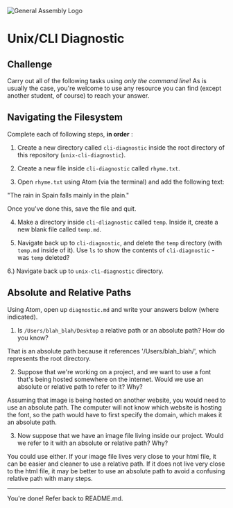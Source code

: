 ![General Assembly Logo](http://i.imgur.com/ke8USTq.png)

# Unix/CLI Diagnostic

## Challenge

Carry out all of the following tasks using _only the command line_! As is
usually the case, you're welcome to use any resource you can find (except
another student, of course) to reach your answer.

## Navigating the Filesystem

Complete each of following steps, **in order** :

1. Create a new directory called `cli-diagnostic` inside the root directory of
this repository (`unix-cli-diagnostic`).

2. Create a new file inside `cli-diagnostic` called `rhyme.txt`.

3. Open `rhyme.txt` using Atom (via the terminal) and add the following text:

 "The rain in Spain falls mainly in the plain."

 Once you've done this, save the file and quit.

4. Make a directory inside `cli-dliagnostic` called `temp`. Inside it, create a new blank file called `temp.md`.

5. Navigate back up to `cli-diagnostic`, and delete the `temp` directory (with `temp.md` inside of it). Use `ls` to show the contents of `cli-diagnostic` - was `temp` deleted?

6.) Navigate back up to `unix-cli-diagnostic` directory.

## Absolute and Relative Paths

Using Atom, open up `diagnostic.md` and write your answers below (where indicated).

1. Is `/Users/blah_blah/Desktop` a relative path or an absolute path? How do you know?

 <!-- Answer Starts Here -->
That is an absolute path because it references '/Users/blah_blah/', which
represents the root directory.
 <!-- Answer Ends Here -->

2. Suppose that we're working on a project, and we want to use a font that's being hosted somewhere on the internet. Would we use an absolute or relative path to refer to it? Why?

 <!-- Answer Starts Here -->
Assuming that image is being hosted on another website, you would need to use an
absolute path. The computer will not know which website is hosting the font, so
the path would have to first specify the domain, which makes it an absolute
path.
 <!-- Answer Ends Here -->

3. Now suppose that we have an image file living inside our project. Would we refer to it with an absolute or relative path? Why?

 <!-- Answer Starts Here -->
You could use either. If your image file lives very close to your html file, it
can be easier and cleaner to use a relative path. If it does not live very close
to the html file, it may be better to use an absolute path to avoid a confusing
relative path with many steps.
 <!-- Answer Ends Here -->

<hr>

You're done! Refer back to README.md.
